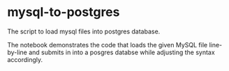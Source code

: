 # mysql-to-postgres
The script to load mysql files into postgres database.

The notebook demonstrates the code that loads the given MySQL file line-by-line and submits in into a posgres databse while adjusting the syntax accordingly.
